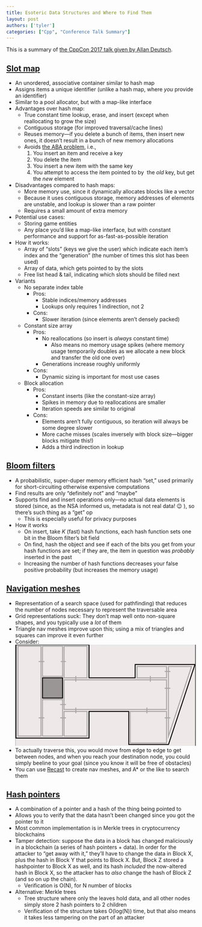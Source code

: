 ```yaml
---
title: Esoteric Data Structures and Where to Find Them
layout: post
authors: ['tyler']
categories: ["Cpp", "Conference Talk Summary"]
---
```


This is a summary of [the CppCon 2017 talk given by Allan Deutsch](https://www.youtube.com/watch?v=-8UZhDjgeZU).

[Slot map](https://www.youtube.com/watch?v=-8UZhDjgeZU&t=36s)
-------------------------------------------------------------

*   An unordered, associative container similar to hash map
*   Assigns items a unique identifier (unlike a hash map, where _you_ provide an identifier)
*   Similar to a pool allocator, but with a map-like interface
*   Advantages over hash map:
    *   True constant time lookup, erase, and insert (except when reallocating to grow the size)
    *   Contiguous storage (for improved traversal/cache lines)
    *   Reuses memory—if you delete a bunch of items, then insert new ones, it doesn’t result in a bunch of new memory allocations
    *   Avoids [the ABA problem](https://en.wikipedia.org/wiki/ABA_problem), i.e.,
        1.  You insert an item and receive a key
        2.  You delete the item
        3.  You insert a new item with the same key
        4.  You attempt to access the item pointed to by  the _old_ key, but get the _new_ element
*   Disadvantages compared to hash maps:
    *   More memory use, since it dynamically allocates blocks like a vector
    *   Because it uses contiguous storage, memory addresses of elements are unstable, and lookup is slower than a raw pointer
    *   Requires a small amount of extra memory
*   Potential use cases:
    *   Storing game entities
    *   Any place you’d like a map-like interface, but with constant performance and support for as-fast-as-possible iteration
*   How it works:
    *   Array of “slots” (keys we give the user) which indicate each item’s index and the “generation” (the number of times this slot has been used)
    *   Array of data, which gets pointed to by the slots
    *   Free list head & tail, indicating which slots should be filled next
*   Variants
    *   No separate index table
        *   Pros:
            *   Stable indices/memory addresses
            *   Lookups only requires 1 indirection, not 2
        *   Cons:
            *   Slower iteration (since elements aren’t densely packed)
    *   Constant size array
        *   Pros:
            *   No reallocations (so insert is _always_ constant time)
                *   Also means no memory usage spikes (where memory usage temporarily doubles as we allocate a new block and transfer the old one over)
            *   Generations increase roughly uniformly
        *   Cons:
            *   Dynamic sizing is important for most use cases
    *   Block allocation
        *   Pros:
            *   Constant inserts (like the constant-size array)
            *   Spikes in memory due to reallocations are smaller
            *   Iteration speeds are similar to original
        *   Cons:
            *   Elements aren’t fully contiguous, so iteration will always be some degree slower
            *   More cache misses (scales inversely with block size—bigger blocks mitigate this!)
            *   Adds a third indirection in lookup

[Bloom filters](https://www.youtube.com/watch?v=-8UZhDjgeZU&t=608s)
-------------------------------------------------------------------

*   A probabilistic, super-duper memory efficient hash “set,” used primarily for short-circuiting otherwise expensive computations
*   Find results are only “definitely not” and “maybe”
*   Supports find and insert operations only—no actual data elements is stored (since, as the NSA informed us, metadata is not real data! 😉 ), so there’s such thing as a “get” op
    *   This is especially useful for privacy purposes
*   How it works
    *   On insert, take _K_ (fast) hash functions, each hash function sets one bit in the Bloom filter’s bit field
    *   On find, hash the object and see if each of the bits you get from your hash functions are set; if they are, the item in question was _probably_ inserted in the past
    *   Increasing the number of hash functions decreases your false positive probability (but increases the memory usage)

[Navigation meshes](https://www.youtube.com/watch?v=-8UZhDjgeZU&t=1006s)
------------------------------------------------------------------------

*   Representation of a search space (used for pathfinding) that reduces the number of nodes necessary to represent the traversable area
*   Grid representations suck: They don’t map well onto non-square shapes, and you typically use a _lot_ of them
*   Triangle nav meshes improve upon this; using a mix of triangles and squares can improve it even further
*   Consider: ![](/assets/images/esoteric-data-structures-room.png)
*   To actually traverse this, you would move from edge to edge to get between nodes, and when you reach your destination node, you could simply beeline to your goal (since you know it will be free of obstacles)
*   You can use [Recast](https://github.com/recastnavigation/recastnavigation) to create nav meshes, and A\* or the like to search them

[Hash pointers](https://www.youtube.com/watch?v=-8UZhDjgeZU&t=1236s)
--------------------------------------------------------------------

*   A combination of a pointer and a hash of the thing being pointed to
*   Allows you to verify that the data hasn’t been changed since you got the pointer to it
*   Most common implementation is in Merkle trees in cryptocurrency blockchains
*   Tamper detection: suppose the data in a block has changed maliciously in a blockchain (a series of hash pointers + data). In order for the attacker to “get away with it,” they’ll have to change the data in Block X, plus the hash in Block Y that points to Block X. But, Block Z stored a hashpointer to Block X as well, and its hash _included_ the now-altered hash in Block X, so the attacker has to _also_ change the hash of Block Z (and so on up the chain).
    *   Verification is O(N), for N number of blocks
*   Alternative: Merkle trees
    *   Tree structure where only the leaves hold data, and all other nodes simply store 2 hash pointers to 2 children
    *   Verification of the structure takes O(log(N)) time, but that also means it takes less tampering on the part of an attacker


